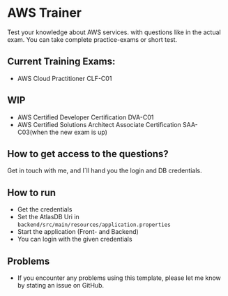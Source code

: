 # AWS Trainer

Test your knowledge about AWS services. with questions like in the actual exam. You can take complete practice-exams or
short test. 

## Current Training Exams:
- AWS Cloud Practitioner CLF-C01


## WIP
- AWS Certified Developer Certification DVA-C01
- AWS Certified Solutions Architect Associate Certification SAA-C03(when the new exam is up)

## How to get access to the questions?

Get in touch with me, and I´ll hand you the login and DB credentials.


## How to run
- Get the credentials
- Set the AtlasDB Uri in `backend/src/main/resources/application.properties`
- Start the application (Front- and Backend)
- You can login with the given credentials

## Problems
- If you encounter any problems using this template, please let me know by stating an issue on GitHub.

